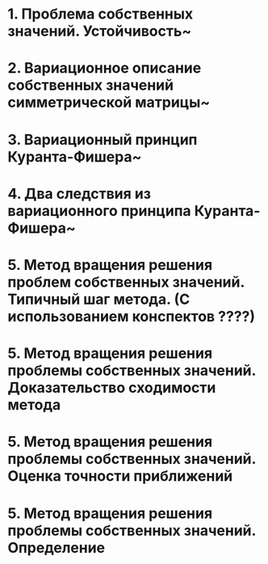 # 1. Проблема собственных значений. Устойчивость~
# 2. Вариационное описание собственных значений симметрической матрицы~
# 3. Вариационный принцип Куранта-Фишера~
# 4. Два следствия из вариационного принципа Куранта-Фишера~
# 5. Метод вращения решения проблем собственных значений. Типичный шаг метода. (С использованием конспектов ????)
# 5. Метод вращения решения проблемы собственных значений. Доказательство сходимости метода
# 5. Метод вращения решения проблемы собственных значений. Оценка точности приближений
# 5. Метод вращения решения проблемы собственных значений. Определение 
